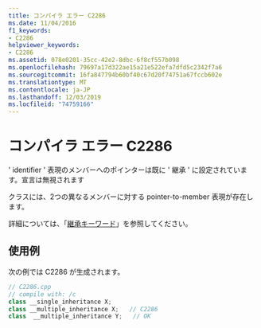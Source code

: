 ```yaml
---
title: コンパイラ エラー C2286
ms.date: 11/04/2016
f1_keywords:
- C2286
helpviewer_keywords:
- C2286
ms.assetid: 078e0201-35cc-42e2-8dbc-6f8cf557b098
ms.openlocfilehash: 79697a17d322ae15a21e522efa7dfd5c2342f7a6
ms.sourcegitcommit: 16fa847794b60bf40c67d20f74751a67fccb602e
ms.translationtype: MT
ms.contentlocale: ja-JP
ms.lasthandoff: 12/03/2019
ms.locfileid: "74759166"
---
```

# <a name="compiler-error-c2286"></a>コンパイラ エラー C2286

' identifier ' 表現のメンバーへのポインターは既に ' 継承 ' に設定されています。宣言は無視されます

クラスには、2つの異なるメンバーに対する pointer-to-member 表現が存在します。

詳細については、「[継承キーワード](../../cpp/inheritance-keywords.md)」を参照してください。

## <a name="example"></a>使用例

次の例では C2286 が生成されます。

```cpp
// C2286.cpp
// compile with: /c
class __single_inheritance X;
class __multiple_inheritance X;   // C2286
class  __multiple_inheritance Y;   // OK
```
